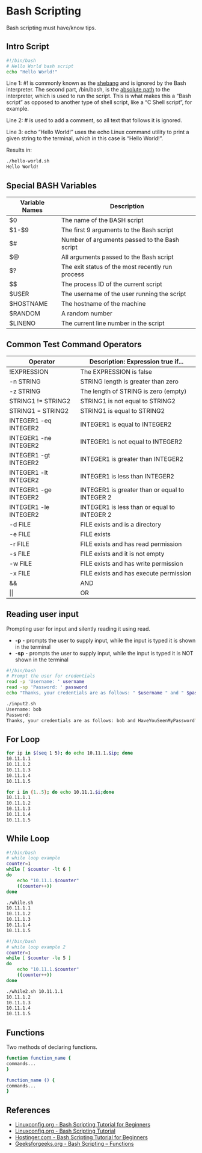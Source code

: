 # Bash Scripting

Bash scripting must have/know tips.

## Intro Script

```bash
#!/bin/bash
# Hello World bash script
echo "Hello World!"
```

Line 1: #! is commonly known as the [shebang](https://en.wikipedia.org/wiki/Shebang_%28Unix%29) and is ignored by the Bash interpreter. The second part, /bin/bash, is the [absolute path](http://www.linfo.org/absolute_pathname.html) to the interpreter, which is used to run the script. This is what makes this a “Bash script” as opposed to another type of shell script, like a “C Shell script”, for example.

Line 2: # is used to add a comment, so all text that follows it is ignored.

Line 3: echo “Hello World!” uses the echo Linux command utility to print a given string to the terminal, which in this case is “Hello World!”.

Results in:

```bash
./hello-world.sh
Hello World!
```

## Special BASH Variables

| Variable Names | Description                                      |
| -------------- | ------------------------------------------------ |
| $0             | The name of the BASH script                      |
| \$1-$9         | The first 9 arguments to the Bash script         |
| $#             | Number of arguments passed to the Bash script    |
| $@             | All arguments passed to the Bash script          |
| $?             | The exit status of the most recently run process |
| $$             | The process ID of the current script             |
| $USER          | The username of the user running the script      |
| $HOSTNAME      | The hostname of the machine                      |
| $RANDOM        | A random number                                  |
| $LINENO        | The current line number in the script            |

## Common Test Command Operators

| Operator              | Description: Expression true if...             |
| --------------------- | ---------------------------------------------- |
| !EXPRESSION           | The EXPRESSION is false                        |
| -n STRING             | STRING length is greater than zero             |
| -z STRING             | The length of STRING is zero (empty)           |
| STRING1 != STRING2    | STRING1 is not equal to STRING2                |
| STRING1 = STRING2     | STRING1 is equal to STRING2                    |
| INTEGER1 -eq INTEGER2 | INTEGER1 is equal to INTEGER2                  |
| INTEGER1 -ne INTEGER2 | INTEGER1 is not equal to INTEGER2              |
| INTEGER1 -gt INTEGER2 | INTEGER1 is greater than INTEGER2              |
| INTEGER1 -lt INTEGER2 | INTEGER1 is less than INTEGER2                 |
| INTEGER1 -ge INTEGER2 | INTEGER1 is greater than or equal to INTEGER 2 |
| INTEGER1 -le INTEGER2 | INTEGER1 is less than or equal to INTEGER 2    |
| -d FILE               | FILE exists and is a directory                 |
| -e FILE               | FILE exists                                    |
| -r FILE               | FILE exists and has read permission            |
| -s FILE               | FILE exists and it is not empty                |
| -w FILE               | FILE exists and has write permission           |
| -x FILE               | FILE exists and has execute permission         |
| &&                    | AND                                            |
| \|\|                  | OR                                             |

## Reading user input

Prompting user for input and silently reading it using read.

- **-p** - prompts the user to supply input, while the input is typed it is shown in the terminal
- **-sp** - prompts the user to supply input, while the input is typed it is NOT shown in the terminal

```bash
#!/bin/bash
# Prompt the user for credentials
read -p 'Username: ' username
read -sp 'Password: ' password
echo "Thanks, your credentials are as follows: " $username " and " $password

./input2.sh
Username: bob
Password:
Thanks, your credentials are as follows: bob and HaveYouSeenMyPassword?
```

## For Loop

```bash
for ip in $(seq 1 5); do echo 10.11.1.$ip; done
10.11.1.1
10.11.1.2
10.11.1.3
10.11.1.4
10.11.1.5
```

```bash
for i in {1..5}; do echo 10.11.1.$i;done
10.11.1.1
10.11.1.2
10.11.1.3
10.11.1.4
10.11.1.5
```

## While Loop

```bash
#!/bin/bash
# while loop example
counter=1
while [ $counter -lt 6 ]
do
    echo "10.11.1.$counter"
    ((counter++))
done
```

```bash
./while.sh
10.11.1.1
10.11.1.2
10.11.1.3
10.11.1.4
10.11.1.5
```

```bash
#!/bin/bash
# while loop example 2
counter=1
while [ $counter -le 5 ]
do
    echo "10.11.1.$counter"
    ((counter++))
done

./while2.sh 10.11.1.1
10.11.1.2
10.11.1.3
10.11.1.4
10.11.1.5
```

## Functions

Two methods of declaring functions.

```bash
function function_name {
commands...
}
```

```bash
function_name () {
commands...
}
```

## References

- [Linuxconfig.org - Bash Scripting Tutorial for Beginners](https://linuxconfig.org/bash-scripting-tutorial-for-beginners)
- [Linuxconfig.org - Bash Scripting Tutorial](https://linuxconfig.org/bash-scripting-tutorial)
- [Hostinger.com - Bash Scripting Tutorial for Beginners](https://www.hostinger.com/tutorials/bash-function-tutorial-with-examples/)
- [Geeksforgeeks.org - Bash Scripting – Functions](https://www.geeksforgeeks.org/bash-scripting-functions/)
